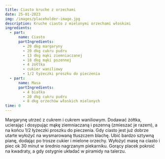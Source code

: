 ```yaml
---
title: Ciasto kruche z orzechami
date: 25-01-2023
img: /images/placeholder-image.jpg
description: Kruche ciasto z mielonymi orzechami włoskimi
ingredients:
  - part:
      name: Ciasto
      partIngredients:
        - 20 dkg margaryny
        - 20 dkg cukru pudru
        - 13 dkg mąki ziemniaczanej
        - 18 dkg mąki pszennej
        - 4 żółtka
        - cukier waniliowy
        - 1/2 łyżeczki proszku do pieczenia
  - part:
      name: Masa
      partIngredients:
        - 4 białka
        - 20 dkg cukru pudru
        - 8 dkg orzechów włoskich mielonych
time: 0
---
```

Margarynę utrzeć z cukrem i cukrem waniliowym. Dodawać żółtka, ucierając i dosypując mąkę ziemniaczaną i pszenną (zmieszać je razem), a na końcu 1/2 łyżeczki proszku do pieczenia. Gdy ciasto jest już dobrze utarte wyłożyć na wysmarowaną tłuszczem blachę. Ubić bardzo sztywną pianę, dodając po trosze cukier i mielone orzechy. Wyłożyć masę na ciasto i piec ok 30 minut w średnio nagrzanym piekarniku. Gorący placek pokroić na kwadraty, a gdy ostygnie układać w piramidy na talerzu.